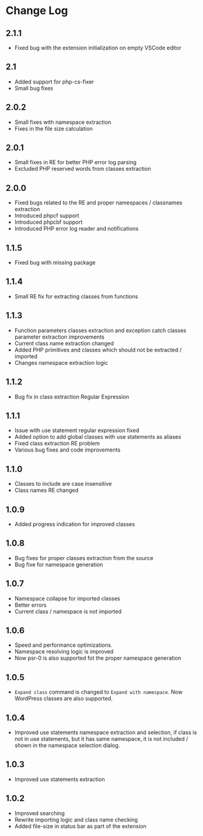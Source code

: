 # Change Log

## 2.1.1
- Fixed bug with the extension initialization on empty VSCode editor

## 2.1
- Added support for php-cs-fixer
- Small bug fixes

## 2.0.2
- Small fixes with namespace extraction
- Fixes in the file size calculation

## 2.0.1
- Small fixes in RE for better PHP error log parsing
- Excluded PHP reserved words from classes extraction

## 2.0.0
- Fixed bugs related to the RE and proper namespaces / classnames extraction
- Introduced phpcf support
- Introduced phpcbf support
- Introduced PHP error log reader and notifications

## 1.1.5
- Fixed bug with missing package

## 1.1.4
- Small RE fix for extracting classes from functions

## 1.1.3
- Function parameters classes extraction and exception catch classes parameter extraction improvements
- Current class name extraction changed
- Added PHP primitives and classes which should not be extracted / imported
- Changes namespace extraction logic

## 1.1.2
- Bug fix in class extraction Regular Expression
  
## 1.1.1
- Issue with use statement regular expression fixed
- Added option to add global classes with use statements as aliases
- Fixed class extraction RE problem
- Various bug fixes and code improvements
  
## 1.1.0
- Classes to include are case insensitive
- Class names RE changed

## 1.0.9
- Added progress indication for improved classes

## 1.0.8
- Bug fixes for proper classes extraction from the source
- Bug fixe for namespace generation

## 1.0.7
- Namespace collapse for imported classes
- Better errors
- Current class / namespace is not imported

## 1.0.6
- Speed and performance optimizations.
- Namespace resolving logic is improved
- Now psr-0 is also supported fot the proper namespace generation
  
## 1.0.5
- `Expand class` command is changed to `Expand with namespace`. Now WordPress classes are also supported.
  
## 1.0.4
- Improved use statements namespace extraction and selection, if class is not in use statements, but it has same namespace, it is not included / shown in the namespace selection dialog.
  
## 1.0.3
- Improved use statements extraction
  
## 1.0.2
- Improved searching
- Rewrite importing logic and class name checking
- Added file-size in status bar as part of the extension


